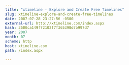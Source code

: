 ```yaml
---
title: "xtimeline - Explore and Create Free Timelines"
slug: xtimeline-explore-and-create-free-timelines
date: 2007-07-28 23:27:56 -0500
external-url: http://xtimeline.com/index.aspx
hash: 3500ca149f72102f7f365390d7b997d7
year: 2007
month: 07
scheme: http
host: xtimeline.com
path: /index.aspx

---
```



